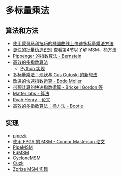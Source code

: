 # 多标量乘法

## 算法和方法

- [使用蒙哥马利技巧的椭圆曲线上快速多标量乘法方法](https://link.springer.com/chapter/10.1007/3-540-36400-5_41)
- [更快的批量伪造识别](https://eprint.iacr.org/2012/549) 查看第4节以了解 MSM、桶方法
- [Pippenger 的指数算法 - Bernstein](https://cr.yp.to/papers/pippenger.pdf)
- [高效的多指数算法](https://github.com/wborgeaud/python-pippenger/blob/master/pippenger.pdf)
  - [Python 实现](https://github.com/wborgeaud/python-pippenger)
- [多标量乘法：现状与 Gus Gutoski 的新想法](https://www.youtube.com/watch?v=Bl5mQA7UL2I)
- [改进的快速指数运算 - Bodo Moller](https://www.bmoeller.de/pdf/fastexp-icisc2002.pdf)
- [带预计算的快速指数运算 - Brickell Gordon 等](https://www.dmgordon.org/papers/fast.pdf)
- [Matter labs - 算法](https://github.com/matter-labs/eip1962/blob/master/documentation/Algorithms_for_EIP1962.pdf)
- [Ryah Henry - 论文](https://cacr.uwaterloo.ca/techreports/2010/cacr2010-26.pdf)
- [高效的多指数算法：桶方法 - Bootle](https://jbootle.github.io/Misc/pippenger.pdf)

## 实现
<!-- markdown-link-check-disable -->
- [pipezk](https://www.microsoft.com/en-us/research/publication/pipezk-accelerating-zero-knowledge-proof-with-a-pipelined-architecture/)
- [使用 FPGA 的 MSM - Connor Masterson 论文](https://github.com/connormas/MultiScalarMultiplication/blob/main/ConnorMastersonThesisV2.pdf)
- [PipeMSM](https://eprint.iacr.org/2022/999)
- [EdMSM](https://ia.cr/2022/1400)
- [CycloneMSM](https://eprint.iacr.org/2022/1396)
- [Cuzk](https://eprint.iacr.org/2022/1321)
- [Zprize MSM 实现](https://github.com/z-prize/2022-entries/tree/main/open-division/prize1-msm)
